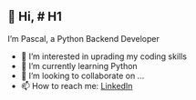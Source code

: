 👋 Hi, # H1
---
I’m Pascal, a Python Backend Developer
- 👀 I’m interested in uprading my coding skills
- 🌱 I’m currently learning Python
- 💞️ I’m looking to collaborate on ...
- 📫 How to reach me: [LinkedIn](https://www.linkedin.com/in/pascal-hinze-b59530256/)

<!---
Pascal273/Pascal273 is a ✨ special ✨ repository because its `README.md` (this file) appears on your GitHub profile.
You can click the Preview link to take a look at your changes.
--->
